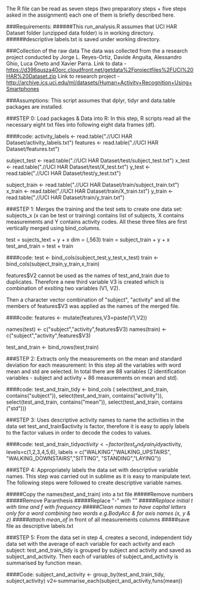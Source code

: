 The R file can be read as seven steps (two preparatory steps + five steps asked in the assignment) 
each one of them is briefly described here.

###Requirements: 
######This run_analysis.R assumes that UCI HAR Dataset folder (unzipped data folder) is in working 
directory. 
######descriptive labels.txt is saved under working directory.

###Collection of the raw data
The data was collected from the a research project conducted by Jorge L. Reyes-Ortiz, Davide Anguita, Alessandro Ghio, Luca Oneto and Xavier Parra.
Link to data - https://d396qusza40orc.cloudfront.net/getdata%2Fprojectfiles%2FUCI%20HAR%20Dataset.zip 
Link to research project - http://archive.ics.uci.edu/ml/datasets/Human+Activity+Recognition+Using+Smartphones 


###Assumptions: 
This script assumes that dplyr, tidyr and data.table packages are installed.


###STEP 0: Load packages & Data into R:
In this step, R scripts read all the necessary eight txt files into following eight data frames 
(df). 

####code:
activity_labels <- read.table(".//UCI HAR Dataset/activity_labels.txt")
features <- read.table(".//UCI HAR Dataset/features.txt")

subject_test <- read.table(".//UCI HAR Dataset/test/subject_test.txt")
x_test <- read.table(".//UCI HAR Dataset/test/X_test.txt")
y_test <- read.table(".//UCI HAR Dataset/test/y_test.txt")

subject_train <- read.table(".//UCI HAR Dataset/train/subject_train.txt")
x_train <- read.table(".//UCI HAR Dataset/train/X_train.txt")
y_train <- read.table(".//UCI HAR Dataset/train/y_train.txt")


###STEP 1: Merges the training and the test sets to create one data set:
subjects_x (x can be test or training) contains list of subjects, X contains measurements and Y 
contains activity codes. All these three files are first vertically merged using bind_columns.

test = sujects_text + y + x dim = (,563)
train = subject_train + y + x 
test_and_train = test + train

####code:
test <- bind_cols(subject_test,y_test,x_test)
train <- bind_cols(subject_train,y_train,x_train)

features$V2 cannot be used as the names of test_and_train due to duplicates. Therefore a new 
third variable V3 is created which is combination of exsiting two variables (V1, V2). 

Then a character vector combination of "subject", "activity" and all the members of features$V3 
was applied as the names of the merged file.

####code:
features <- mutate(features,V3=paste(V1,V2))

names(test) <- c("subject","activity",features$V3)
names(train) <- c("subject","activity",features$V3)

test_and_train <- bind_rows(test,train)

###STEP 2: Extracts only the measurements on the mean and standard deviation for each measurement:
In this step all the variables with word mean and std are selected. In total there are 88
variables (2 identification variables - subject and activity + 86 measurements on mean and std).

####code:
test_and_train_tidy <- bind_cols (
  select(test_and_train, contains("subject")),
  select(test_and_train, contains("activity")),
  select(test_and_train, contains("mean")),
  select(test_and_train, contains ("std")))

###STEP 3: Uses descriptive activity names to name the activities in the data set
test_and_train$activity is factor, therefore it is easy to apply labels to the factor values in 
order to decode the codes to values. 

####code:
test_and_train_tidy$activity <- factor(test_and_train_tidy$activity, 
									   levels=c(1,2,3,4,5,6), 
									   labels = c("WALKING","WALKING_UPSTAIRS",
									   "WALKING_DOWNSTAIRS","SITTING",
									   "STANDING","LAYING"))


###STEP 4: Appropriately labels the data set with descriptive variable names. 
This step was carried out in sublime as it is easy to manipulate text. The following steps were 
followed to create descriptive variable names.

#####Copy the names(test_and_train) into a txt file
#####Remove numbers
#####Remove Paranthesis
#####Replace "-" with "_"
#####Replace initial t with time and f with frequency
#####Clean names to have capital letters only for a word combining two words e.g.BodyAcc & for axis
names (x, y & z)
#####attach mean_of_ in front of all measurements columns
#####save file as descriptive labels.txt

###STEP 5: From the data set in step 4, creates a second, independent tidy data set with the average 
of each variable for each activity and each subject:
test_and_train_tidy is grouped by subject and activity and saved as subject_and_activity.
Then each of variables of subject_and_activity is summarised by function mean.

####Code: 
subject_and_activity <- group_by(test_and_train_tidy, subject,activity)
v2<-summarise_each(subject_and_activity,funs(mean))




